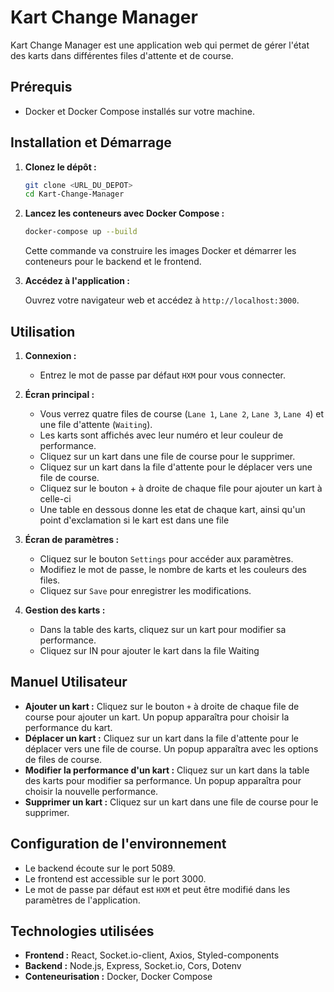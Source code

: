 # Kart Change Manager

Kart Change Manager est une application web qui permet de gérer l'état des karts dans différentes files d'attente et de course.

## Prérequis

* Docker et Docker Compose installés sur votre machine.

## Installation et Démarrage

1.  **Clonez le dépôt :**

    ```bash
    git clone <URL_DU_DEPOT>
    cd Kart-Change-Manager
    ```

2.  **Lancez les conteneurs avec Docker Compose :**

    ```bash
    docker-compose up --build
    ```

    Cette commande va construire les images Docker et démarrer les conteneurs pour le backend et le frontend.

3.  **Accédez à l'application :**

    Ouvrez votre navigateur web et accédez à `http://localhost:3000`.

## Utilisation

1.  **Connexion :**

    * Entrez le mot de passe par défaut `HXM` pour vous connecter.

2.  **Écran principal :**

    * Vous verrez quatre files de course (`Lane 1`, `Lane 2`, `Lane 3`, `Lane 4`) et une file d'attente (`Waiting`).
    * Les karts sont affichés avec leur numéro et leur couleur de performance.
    * Cliquez sur un kart dans une file de course pour le supprimer.
    * Cliquez sur un kart dans la file d'attente pour le déplacer vers une file de course.
    * Cliquez sur le bouton + à droite de chaque file pour ajouter un kart à celle-ci
    * Une table en dessous donne les etat de chaque kart, ainsi qu'un point d'exclamation si le kart est dans une file

3.  **Écran de paramètres :**

    * Cliquez sur le bouton `Settings` pour accéder aux paramètres.
    * Modifiez le mot de passe, le nombre de karts et les couleurs des files.
    * Cliquez sur `Save` pour enregistrer les modifications.

4.  **Gestion des karts :**

    * Dans la table des karts, cliquez sur un kart pour modifier sa performance.
    * Cliquez sur IN pour ajouter le kart dans la file Waiting

## Manuel Utilisateur

* **Ajouter un kart :** Cliquez sur le bouton `+` à droite de chaque file de course pour ajouter un kart. Un popup apparaîtra pour choisir la performance du kart.
* **Déplacer un kart :** Cliquez sur un kart dans la file d'attente pour le déplacer vers une file de course. Un popup apparaîtra avec les options de files de course.
* **Modifier la performance d'un kart :** Cliquez sur un kart dans la table des karts pour modifier sa performance. Un popup apparaîtra pour choisir la nouvelle performance.
* **Supprimer un kart :** Cliquez sur un kart dans une file de course pour le supprimer.

## Configuration de l'environnement

* Le backend écoute sur le port 5089.
* Le frontend est accessible sur le port 3000.
* Le mot de passe par défaut est `HXM` et peut être modifié dans les paramètres de l'application.

## Technologies utilisées

* **Frontend :** React, Socket.io-client, Axios, Styled-components
* **Backend :** Node.js, Express, Socket.io, Cors, Dotenv
* **Conteneurisation :** Docker, Docker Compose
